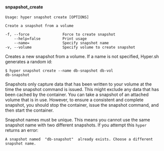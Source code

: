 #### snpapshot_create

    Usage: hyper snapshot create [OPTIONS]

    Create a snapshot from a volume
    
    -f, --force               Force to create snapshot
        --help=false          Print usage
        --name=               Specify snapshot name
    -v, --volume              Specify volume to create snapshot

Creates a new snapshot from a volume. If a name is not specified, Hyper.sh generates a random id:

	$ hyper snapshot create --name db-snapshot db-vol
	db-snapshot

Snapshots only capture data that has been written to your volume at the time the snapshot command is issued. This might exclude any data that has been cached by the container. You can take a snapshot of an attached volume that is in use. However, to ensure a consistent and complete snapshot, you should stop the container, issue the snapshot command, and then start the container.

Snapshot names must be unique.  This means you cannot use the same snapshot name with two different snapshots.  If you attempt this `hyper` returns an error:

```
A snapshot named  "db-snapshot"  already exists. Choose a different snapshot name.
```
